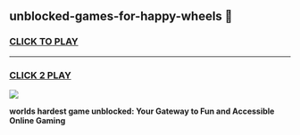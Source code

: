 
## unblocked-games-for-happy-wheels 👋
<h3>
<a href="https://premium.freeplayer.one?title=unblocked-games-for-happy-wheels&ref=14F">CLICK TO PLAY</a></h3>
<hr>

<h3>
<a href="https://premium.freeplayer.one?title=unblocked-games-for-happy-wheels&ref=14F">CLICK 2 PLAY</a>
  
</h3>

<a href="https://premium.freeplayer.one?title=unblocked-games-for-happy-wheels&ref=12F/"><img src="https://clearcache.store/games.png"></a>


**worlds hardest game unblocked: Your Gateway to Fun and Accessible Online Gaming**
